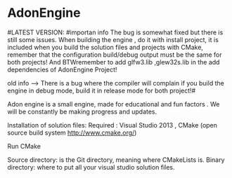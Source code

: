 # AdonEngine

#LATEST VERSION:
#importan info
The bug is somewhat fixed but there is still some issues.
When building the engine , do it with install project, it is included when you build the solution files and projects with CMake,
remember that the configuration build/debug output must be the same for both projects! And BTWremember to add glfw3.lib ,glew32s.lib in the add dependencies of AdonEngine Project!

old info -->
There is a bug where the compiler will complain if you build the engine in debug mode, build it in release mode for both project!#


Adon engine is a small engine, made for educational and fun factors . We will be constantly be making progress and updates.

Installation of solution files:
Required : Visual Studio 2013 , CMake (open source build system http://www.cmake.org/)

Run CMake

Source directory: is the Git directory, meaning where CMakeLists is.
Binary directory: where to put all your visual studio solution files.
